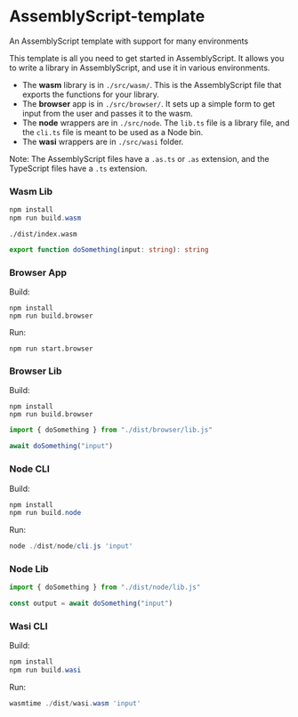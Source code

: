 # AssemblyScript-template

An AssemblyScript template with support for many environments

This template is all you need to get started in AssemblyScript.
It allows you to write a library in AssemblyScript, and use it in various environments.

- The **wasm** library is in `./src/wasm/`.
  This is the AssemblyScript file that exports the functions for your library.
- The **browser** app is in `./src/browser/`. It sets up a simple form to get input from the user and passes it to the wasm.
- The **node** wrappers are in `./src/node`.
  The `lib.ts` file is a library file, and the `cli.ts` file is meant to be used as a Node bin.
- The **wasi** wrappers are in `./src/wasi` folder.

Note: The AssemblyScript files have a `.as.ts` or `.as` extension, and the TypeScript files have a `.ts` extension.

### Wasm Lib

```ps1
npm install
npm run build.wasm
```

`./dist/index.wasm`

```ts
export function doSomething(input: string): string
```

### Browser App

Build:

```
npm install
npm run build.browser
```

Run:

```
npm run start.browser
```

### Browser Lib

Build:

```
npm install
npm run build.browser
```

```ts
import { doSomething } from "./dist/browser/lib.js"

await doSomething("input")
```

### Node CLI

Build:

```ps1
npm install
npm run build.node
```

Run:

```ps1
node ./dist/node/cli.js 'input'
```

### Node Lib

```ts
import { doSomething } from "./dist/node/lib.js"

const output = await doSomething("input")
```

### Wasi CLI

Build:

```ps1
npm install
npm run build.wasi
```

Run:

```ps1
wasmtime ./dist/wasi.wasm 'input'
```
